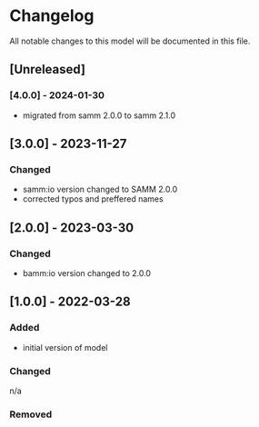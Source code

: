 # Changelog
All notable changes to this model will be documented in this file.

## [Unreleased]

### [4.0.0] - 2024-01-30
- migrated from samm 2.0.0 to samm 2.1.0

## [3.0.0] - 2023-11-27
### Changed
- samm:io version changed to SAMM 2.0.0
- corrected typos and preffered names

## [2.0.0] - 2023-03-30
### Changed
- bamm:io version changed to 2.0.0

## [1.0.0] - 2022-03-28
### Added
- initial version of model

### Changed
n/a

### Removed

